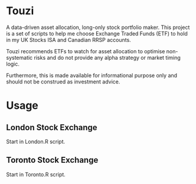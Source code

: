 # Touzi

A data-driven asset allocation, long-only stock portfolio maker. This project is a set of scripts to help me choose Exchange Traded Funds (ETF) to hold in my UK Stocks ISA and Canadian RRSP accounts.

Touzi recommends ETFs to watch for asset allocation to optimise non-systematic risks and do not provide any alpha strategy or market timing logic.

Furthermore, this is made available for informational purpose only and should not be construed as investment advice.

# Usage

## London Stock Exchange

Start in London.R script.

## Toronto Stock Exchange

Start in Toronto.R script.